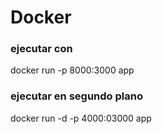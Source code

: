 # Docker

### ejecutar con 

docker run -p 8000:3000 app   

### ejecutar en segundo plano 

docker run -d -p 4000:03000 app    
